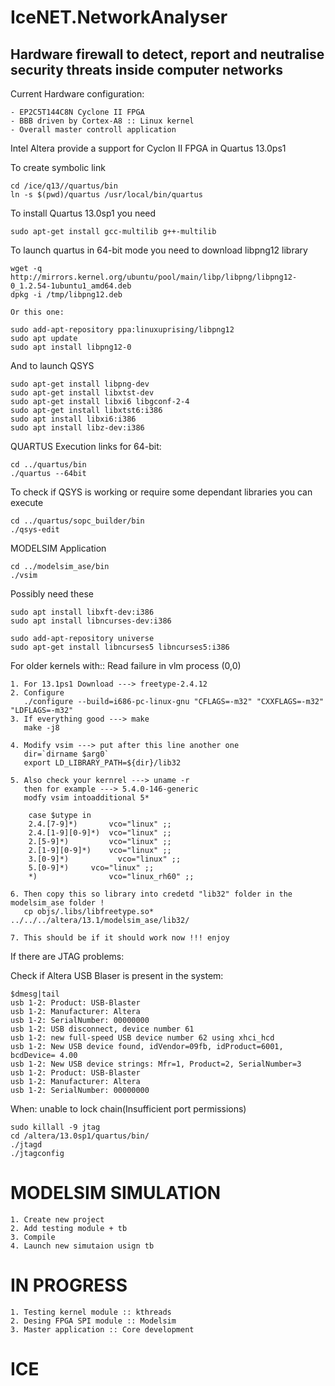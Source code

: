 # IceNET.NetworkAnalyser

Hardware firewall to detect, report and neutralise security threats inside computer networks
-

Current Hardware configuration:

	- EP2C5T144C8N Cyclone II FPGA
	- BBB driven by Cortex-A8 :: Linux kernel
	- Overall master controll application

Intel Altera provide a support for Cyclon II FPGA in Quartus 13.0ps1

To create symbolic link

	cd /ice/q13//quartus/bin
	ln -s $(pwd)/quartus /usr/local/bin/quartus

To install Quartus 13.0sp1 you need

	sudo apt-get install gcc-multilib g++-multilib

To launch quartus in 64-bit mode you need to download libpng12 library

	wget -q http://mirrors.kernel.org/ubuntu/pool/main/libp/libpng/libpng12-0_1.2.54-1ubuntu1_amd64.deb
	dpkg -i /tmp/libpng12.deb

	Or this one:

	sudo add-apt-repository ppa:linuxuprising/libpng12
	sudo apt update
	sudo apt install libpng12-0

And to launch QSYS

	sudo apt-get install libpng-dev
	sudo apt-get install libxtst-dev
	sudo apt-get install libxi6 libgconf-2-4
	sudo apt-get install libxtst6:i386 
	sudo apt install libxi6:i386
	sudo apt install libz-dev:i386

QUARTUS Execution links for 64-bit: 

	cd ../quartus/bin
	./quartus --64bit

To check if QSYS is working or require some dependant libraries you can execute

	cd ../quartus/sopc_builder/bin
	./qsys-edit

MODELSIM Application

	cd ../modelsim_ase/bin
	./vsim

Possibly need these

	sudo apt install libxft-dev:i386
	sudo apt install libncurses-dev:i386
	
	sudo add-apt-repository universe
	sudo apt-get install libncurses5 libncurses5:i386

For older kernels with:: Read failure in vlm process (0,0)

	1. For 13.1ps1 Download ---> freetype-2.4.12
	2. Configure
	   ./configure --build=i686-pc-linux-gnu "CFLAGS=-m32" "CXXFLAGS=-m32" "LDFLAGS=-m32"
	3. If everything good ---> make
	   make -j8

	4. Modify vsim ---> put after this line another one
	   dir=`dirname $arg0`
	   export LD_LIBRARY_PATH=${dir}/lib32

	5. Also check your kernrel ---> uname -r
	   then for example ---> 5.4.0-146-generic
	   modfy vsim intoadditional 5*

		case $utype in
		2.4.[7-9]*)       vco="linux" ;;
		2.4.[1-9][0-9]*)  vco="linux" ;;
		2.[5-9]*)         vco="linux" ;;
		2.[1-9][0-9]*)    vco="linux" ;;
		3.[0-9]*)    		vco="linux" ;;
		5.[0-9]*)     vco="linux" ;;
		*)                vco="linux_rh60" ;;

	6. Then copy this so library into credetd "lib32" folder in the modelsim_ase folder ! 
	   cp objs/.libs/libfreetype.so* ../../../altera/13.1/modelsim_ase/lib32/

	7. This should be if it should work now !!! enjoy

If there are JTAG problems:

Check if Altera USB Blaser is present in the system: 

	$dmesg|tail
	usb 1-2: Product: USB-Blaster
	usb 1-2: Manufacturer: Altera
	usb 1-2: SerialNumber: 00000000
	usb 1-2: USB disconnect, device number 61
	usb 1-2: new full-speed USB device number 62 using xhci_hcd
	usb 1-2: New USB device found, idVendor=09fb, idProduct=6001, bcdDevice= 4.00
	usb 1-2: New USB device strings: Mfr=1, Product=2, SerialNumber=3
	usb 1-2: Product: USB-Blaster
	usb 1-2: Manufacturer: Altera
	usb 1-2: SerialNumber: 00000000

When: unable to lock chain(Insufficient port permissions)

	sudo killall -9 jtag 
	cd /altera/13.0sp1/quartus/bin/
	./jtagd 
	./jtagconfig

# MODELSIM SIMULATION

	1. Create new project
	2. Add testing module + tb
	3. Compile
	4. Launch new simutaion usign tb

# IN PROGRESS
	
	1. Testing kernel module :: kthreads
	2. Desing FPGA SPI module :: Modelsim
	3. Master application :: Core development

# ICE
